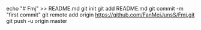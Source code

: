 echo "# Fmj" >> README.md
git init
git add README.md
git commit -m "first commit"
git remote add origin https://github.com/FanMeiJunsS/Fmj.git
git push -u origin master
